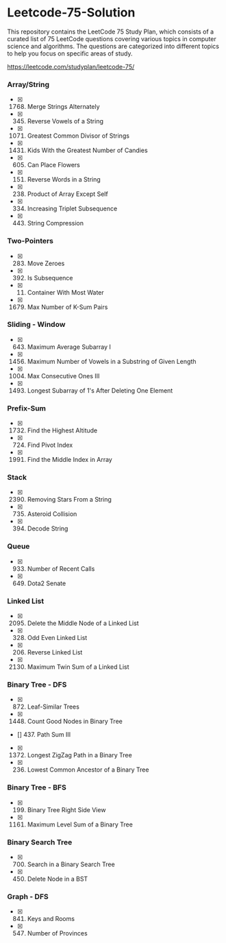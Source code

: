 # Leetcode-75-Solution
This repository contains the LeetCode 75 Study Plan, which consists of a curated list of 75 LeetCode questions covering various topics in computer science and algorithms. The questions are categorized into different topics to help you focus on specific areas of study.

https://leetcode.com/studyplan/leetcode-75/


### Array/String

- [x] 1768. Merge Strings Alternately
- [x] 345. Reverse Vowels of a String
- [x] 1071. Greatest Common Divisor of Strings
- [x] 1431. Kids With the Greatest Number of Candies
- [x] 605. Can Place Flowers
- [x] 151. Reverse Words in a String
- [x] 238. Product of Array Except Self
- [x] 334. Increasing Triplet Subsequence
- [x] 443. String Compression


### Two-Pointers

- [x] 283. Move Zeroes
- [x] 392. Is Subsequence
- [x] 11. Container With Most Water
- [x] 1679. Max Number of K-Sum Pairs


### Sliding - Window

- [x] 643. Maximum Average Subarray I
- [x] 1456. Maximum Number of Vowels in a Substring of Given Length
- [x] 1004. Max Consecutive Ones III
- [x] 1493. Longest Subarray of 1's After Deleting One Element

### Prefix-Sum

- [x] 1732. Find the Highest Altitude
- [x] 724. Find Pivot Index
- [x] 1991. Find the Middle Index in Array

### Stack

- [x] 2390. Removing Stars From a String
- [x] 735. Asteroid Collision
- [x] 394. Decode String
### Queue

- [x] 933. Number of Recent Calls
- [x] 649. Dota2 Senate

### Linked List

- [x] 2095. Delete the Middle Node of a Linked List
- [x] 328. Odd Even Linked List
- [x] 206. Reverse Linked List
- [x] 2130. Maximum Twin Sum of a Linked List


### Binary Tree - DFS


- [x] 872. Leaf-Similar Trees
- [x] 1448. Count Good Nodes in Binary Tree
- [] 437. Path Sum III
- [x] 1372. Longest ZigZag Path in a Binary Tree
- [x] 236. Lowest Common Ancestor of a Binary Tree


### Binary Tree - BFS
- [x] 199. Binary Tree Right Side View
- [x] 1161. Maximum Level Sum of a Binary Tree

### Binary Search Tree

- [x] 700. Search in a Binary Search Tree
- [x] 450. Delete Node in a BST 


### Graph - DFS

- [x] 841. Keys and Rooms
- [x] 547. Number of Provinces


